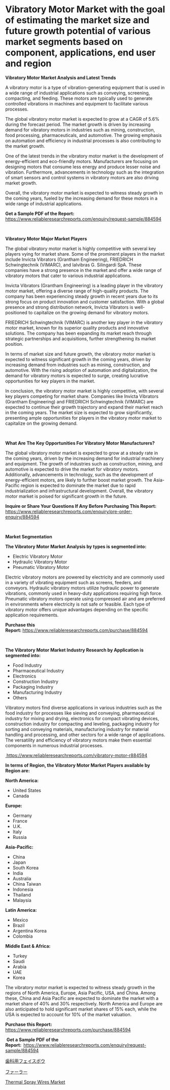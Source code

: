 <p><h1>Vibratory Motor Market with the goal of estimating the market size and future growth potential of various market segments based on component, applications, end user and region</h1></p><p><strong>Vibratory Motor Market Analysis and Latest Trends</strong></p>
<p><p>A vibratory motor is a type of vibration-generating equipment that is used in a wide range of industrial applications such as conveying, screening, compacting, and feeding. These motors are typically used to generate controlled vibrations in machines and equipment to facilitate various processes.</p><p>The global vibratory motor market is expected to grow at a CAGR of 5.6% during the forecast period. The market growth is driven by increasing demand for vibratory motors in industries such as mining, construction, food processing, pharmaceuticals, and automotive. The growing emphasis on automation and efficiency in industrial processes is also contributing to the market growth.</p><p>One of the latest trends in the vibratory motor market is the development of energy-efficient and eco-friendly motors. Manufacturers are focusing on designing motors that consume less energy and produce lesser noise and vibration. Furthermore, advancements in technology such as the integration of smart sensors and control systems in vibratory motors are also driving market growth.</p><p>Overall, the vibratory motor market is expected to witness steady growth in the coming years, fueled by the increasing demand for these motors in a wide range of industrial applications.</p></p>
<p><strong>Get a Sample PDF of the Report:&nbsp;</strong> <a href="https://www.reliableresearchreports.com/enquiry/request-sample/884594">https://www.reliableresearchreports.com/enquiry/request-sample/884594</a></p>
<p>&nbsp;</p>
<p><strong>Vibratory Motor Major Market Players</strong></p>
<p><p>The global vibratory motor market is highly competitive with several key players vying for market share. Some of the prominent players in the market include Invicta Vibrators (Grantham Engineering), FRIEDRICH Schwingtechnik (VIMARC), and Ialvibras G. Silingardi SpA. These companies have a strong presence in the market and offer a wide range of vibratory motors that cater to various industrial applications.</p><p>Invicta Vibrators (Grantham Engineering) is a leading player in the vibratory motor market, offering a diverse range of high-quality products. The company has been experiencing steady growth in recent years due to its strong focus on product innovation and customer satisfaction. With a global presence and strong distribution network, Invicta Vibrators is well-positioned to capitalize on the growing demand for vibratory motors.</p><p>FRIEDRICH Schwingtechnik (VIMARC) is another key player in the vibratory motor market, known for its superior quality products and innovative solutions. The company has been expanding its market reach through strategic partnerships and acquisitions, further strengthening its market position.</p><p>In terms of market size and future growth, the vibratory motor market is expected to witness significant growth in the coming years, driven by increasing demand from industries such as mining, construction, and automotive. With the rising adoption of automation and digitalization, the demand for vibratory motors is expected to surge, creating lucrative opportunities for key players in the market.</p><p>In conclusion, the vibratory motor market is highly competitive, with several key players competing for market share. Companies like Invicta Vibrators (Grantham Engineering) and FRIEDRICH Schwingtechnik (VIMARC) are expected to continue their growth trajectory and expand their market reach in the coming years. The market size is expected to grow significantly, presenting ample opportunities for players in the vibratory motor market to capitalize on the growing demand.</p></p>
<p>&nbsp;</p>
<p><strong>What Are The Key Opportunities For Vibratory Motor Manufacturers?</strong></p>
<p><p>The global vibratory motor market is expected to grow at a steady rate in the coming years, driven by the increasing demand for industrial machinery and equipment. The growth of industries such as construction, mining, and automotive is expected to drive the market for vibratory motors. Additionally, advancements in technology, such as the development of energy-efficient motors, are likely to further boost market growth. The Asia-Pacific region is expected to dominate the market due to rapid industrialization and infrastructural development. Overall, the vibratory motor market is poised for significant growth in the future.</p></p>
<p><strong>Inquire or Share Your Questions If Any Before Purchasing This Report:</strong> <a href="https://www.reliableresearchreports.com/enquiry/pre-order-enquiry/884594">https://www.reliableresearchreports.com/enquiry/pre-order-enquiry/884594</a></p>
<p>&nbsp;</p>
<p><strong>Market Segmentation</strong></p>
<p><strong>The Vibratory Motor Market Analysis by types is segmented into:</strong></p>
<p><ul><li>Electric Vibratory Motor</li><li>Hydraulic Vibratory Motor</li><li>Pneumatic Vibratory Motor</li></ul></p>
<p><p>Electric vibratory motors are powered by electricity and are commonly used in a variety of vibrating equipment such as screens, feeders, and conveyors. Hydraulic vibratory motors utilize hydraulic power to generate vibrations, commonly used in heavy-duty applications requiring high force. Pneumatic vibratory motors operate using compressed air and are preferred in environments where electricity is not safe or feasible. Each type of vibratory motor offers unique advantages depending on the specific application requirements.</p></p>
<p><strong>Purchase this Report:&nbsp;</strong><a href="https://www.reliableresearchreports.com/purchase/884594">https://www.reliableresearchreports.com/purchase/884594</a></p>
<p>&nbsp;</p>
<p><strong>The Vibratory Motor Market Industry Research by Application is segmented into:</strong></p>
<p><ul><li>Food Industry</li><li>Pharmaceutical Industry</li><li>Electronics</li><li>Construction Industry</li><li>Packaging Industry</li><li>Manufacturing Industry</li><li>Others</li></ul></p>
<p><p>Vibratory motors find diverse applications in various industries such as the food industry for processes like sieving and conveying, pharmaceutical industry for mixing and drying, electronics for compact vibrating devices, construction industry for compacting and leveling, packaging industry for sorting and conveying materials, manufacturing industry for material handling and processing, and other sectors for a wide range of applications. The versatility and efficiency of vibratory motors make them essential components in numerous industrial processes.</p></p>
<p><a href="https://www.reliableresearchreports.com/vibratory-motor-r884594">&nbsp;https://www.reliableresearchreports.com/vibratory-motor-r884594</a></p>
<p><strong>In terms of Region, the Vibratory Motor Market Players available by Region are:</strong></p>
<p>
    <p> <strong> North America: </strong>
        <ul>
            <li>United States</li>
            <li>Canada</li>
        </ul>
        </p> 
    <p> <strong> Europe: </strong>
        <ul>
            <li>Germany</li>
            <li>France</li>
            <li>U.K.</li>
            <li>Italy</li>
            <li>Russia</li>
        </ul>
        </p> 
    <p> <strong> Asia-Pacific: </strong>
        <ul>
            <li>China</li>
            <li>Japan</li>
            <li>South Korea</li>
            <li>India</li>
            <li>Australia</li>
            <li>China Taiwan</li>
            <li>Indonesia</li>
            <li>Thailand</li>
            <li>Malaysia</li>
        </ul>
        </p> 
    <p> <strong> Latin America: </strong>
        <ul>
            <li>Mexico</li>
            <li>Brazil</li>
            <li>Argentina Korea</li>
            <li>Colombia</li>
        </ul>
        </p> 
    <p> <strong> Middle East & Africa: </strong>
        <ul>
            <li>Turkey</li>
            <li>Saudi</li>
            <li>Arabia</li>
            <li>UAE</li>
            <li>Korea</li>
        </ul>
    </p>
    </p>
<p><p>The vibratory motor market is expected to witness steady growth in the regions of North America, Europe, Asia Pacific, USA, and China. Among these, China and Asia Pacific are expected to dominate the market with a market share of 40% and 30% respectively. North America and Europe are also anticipated to hold significant market shares of 15% each, while the USA is expected to account for 10% of the market valuation.</p></p>
<p><strong>Purchase this Report: </strong><a href="https://www.reliableresearchreports.com/purchase/884594">https://www.reliableresearchreports.com/purchase/884594</a></p>
<p>&nbsp;<strong>Get a Sample PDF of the Report:&nbsp;&nbsp;</strong><a href="https://www.reliableresearchreports.com/enquiry/request-sample/884594">https://www.reliableresearchreports.com/enquiry/request-sample/884594</a></p>
<p><strong></strong></p>
<p><p><a href="https://medium.com/@ebbkautzer/%E6%AD%AF%E7%A7%91%E3%83%95%E3%82%A7%E3%82%A4%E3%82%B9%E3%83%9C%E3%82%A6%E3%81%AE%E5%B8%82%E5%A0%B4%E8%A6%8F%E6%A8%A1-cagr-%E3%83%88%E3%83%AC%E3%83%B3%E3%83%89-2024%E5%B9%B4-2030%E5%B9%B4-b978e28e7d0a">歯科用フェイスボウ</a></p><p><a href="https://medium.com/@thomasbaker655/furler-%E3%83%95%E3%83%A9%E3%83%BC%E3%83%A9%E3%83%BC-%E5%B8%82%E5%A0%B4%E3%81%AE%E3%83%A1%E3%83%88%E3%83%AA%E3%82%AF%E3%82%B9%E3%81%AE%E8%A7%A3%E8%AA%AD-%E5%B8%82%E5%A0%B4%E3%82%B7%E3%82%A7%E3%82%A2-%E3%83%88%E3%83%AC%E3%83%B3%E3%83%89-%E5%8F%8A%E3%81%B3%E6%88%90%E9%95%B7%E3%83%91%E3%82%BF%E3%83%BC%E3%83%B3-4c05e6653c56">ファーラー</a></p><p><a href="https://frill-swim-3cd.notion.site/Thermal-Spray-Wires-Market-Size-and-Examines-its-Market-Scope-with-a-Primary-Focus-on-Growth-Oppor-b4df1178190c49c4a3732dfae7c8960c">Thermal Spray Wires Market</a></p></p>